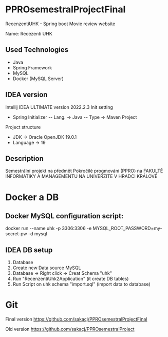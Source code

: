 # PPROsemestralProjectFinal
RecenzentiUHK - Spring boot Movie review website

Name: Recezenti UHK

## Used Technologies
- Java
- Spring Framework
- MySQL
- Docker (MySQL Server)

## IDEA version
Intellij IDEA ULTIMATE version 2022.2.3
Init setting
- Spring Initializer
  -- Lang. -> Java
  -- Type -> Maven Project

Project structure
- JDK -> Oracle OpenJDK 19.0.1
- Language -> 19

## Description
Semestrální projekt na předmět Pokročilé progmování (PPRO) na FAKULTĚ INFORMATIKY A MANAGEMENTU NA UNIVERZITE V HRADCI KRÁLOVÉ


# Docker a DB

## Docker MySQL configuration script:

docker run --name uhk -p 3306:3306 -e MYSQL_ROOT_PASSWORD=my-secret-pw -d mysql

## IDEA DB setup
1. Database
2. Create new Data source MySQL
3. Database -> Right click -> Creat Schema "uhk"
4. Run "RecenzentiUhk2Application" (it create DB tables)
5. Run Script on uhk schema "import.sql" (import data to database)


# Git
Final version
https://github.com/sakacj/PPROsemestralProjectFinal

Old version
https://github.com/sakacj/PPROsemestralProject
